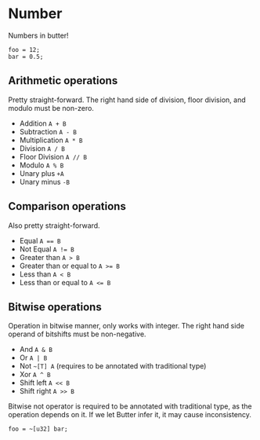 # Number

Numbers in butter!

```butter
foo = 12;
bar = 0.5;
```

## Arithmetic operations

Pretty straight-forward. The right hand side of division, floor division, and modulo must be non-zero.

- Addition `A + B`
- Subtraction `A - B`
- Multiplication `A * B`
- Division `A / B`
- Floor Division `A // B`
- Modulo `A % B`
- Unary plus `+A`
- Unary minus `-B`

## Comparison operations

Also pretty straight-forward.

- Equal `A == B`
- Not Equal `A != B`
- Greater than `A > B`
- Greater than or equal to `A >= B`
- Less than `A < B`
- Less than or equal to `A <= B`

## Bitwise operations

Operation in bitwise manner, only works with integer. The right hand side operand of bitshifts must be non-negative.

- And `A & B`
- Or `A | B`
- Not `~[T] A` (requires to be annotated with traditional type)
- Xor `A ^ B`
- Shift left `A << B`
- Shift right `A >> B`

Bitwise not operator is required to be annotated with traditional type, as the operation depends on it. If we let Butter infer it, it may cause inconsistency.

```butter
foo = ~[u32] bar;
```
